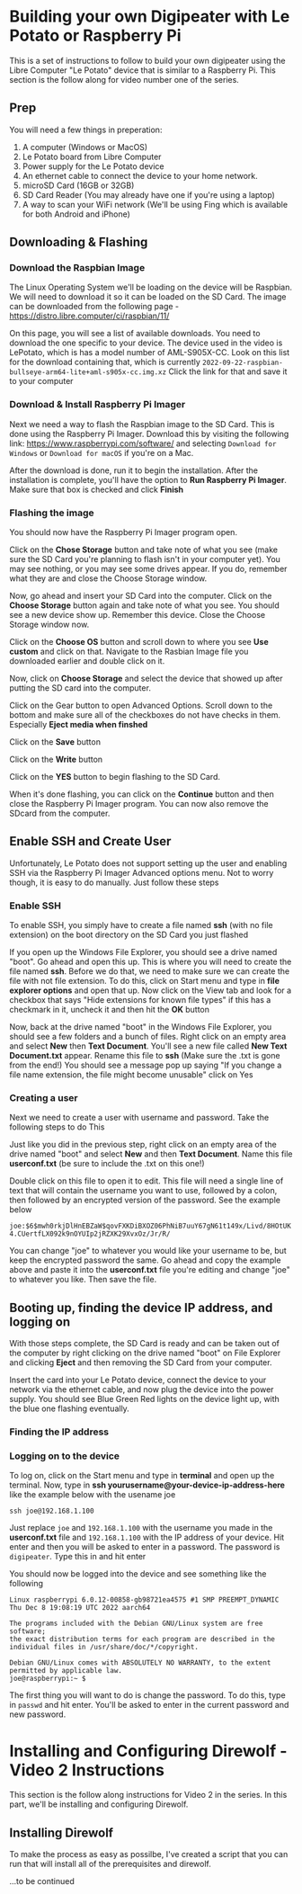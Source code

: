 # Building your own Digipeater with Le Potato or Raspberry Pi
This is a set of instructions to follow to build your own digipeater using the Libre Computer "Le Potato" device that is similar to a Raspberry Pi. This section is the follow along for video number one of the series.

## Prep
You will need a few things in preperation:
1. A computer (Windows or MacOS)
2. Le Potato board from Libre Computer
3. Power supply for the Le Potato device
4. An ethernet cable to connect the device to your home network. 
5. microSD Card (16GB or 32GB)
6. SD Card Reader (You may already have one if you're using a laptop)
7. A way to scan your WiFi network (We'll be using Fing which is available for both Android and iPhone)


## Downloading & Flashing

### Download the Raspbian Image
The Linux Operating System we'll be loading on the device will be Raspbian. We will need to download it so it can be loaded on the SD Card. The image can be downloaded from the following page - https://distro.libre.computer/ci/raspbian/11/

On this page, you will see a list of available downloads. You need to download the one specific to your device. The device used in the video is LePotato, which is has a model number of AML-S905X-CC. Look on this list for the download containing that, which is currently `2022-09-22-raspbian-bullseye-arm64-lite+aml-s905x-cc.img.xz` Click the link for that and save it to your computer


### Download & Install Raspberry Pi Imager
Next we need a way to flash the Raspbian image to the SD Card. This is done using the Raspberry Pi Imager. Download this by visiting the following link: https://www.raspberrypi.com/software/ and selecting `Download for Windows` or `Download for macOS` if you're on a Mac. 

After the download is done, run it to begin the installation. After the installation is complete, you'll have the option to **Run Raspberry Pi Imager**. Make sure that box is checked and click **Finish**


### Flashing the image
You should now have the Raspberry Pi Imager program open. 

Click on the **Chose Storage** button and take note of what you see (make sure the SD Card you're planning to flash isn't in your computer yet). You may see nothing, or you may see some drives appear. If you do, remember what they are and close the Choose Storage window.

Now, go ahead and insert your SD Card into the computer. Click on the **Choose Storage** button again and take note of what you see. You should see a new device show up. Remember this device. Close the Choose Storage window now.

Click on the **Choose OS** button and scroll down to where you see **Use custom** and click on that. Navigate to the Rasbian Image file you downloaded earlier and double click on it.

Now, click on **Choose Storage** and select the device that showed up after putting the SD card into the computer.

Click on the Gear button to open Advanced Options. Scroll down to the bottom and make sure all of the checkboxes do not have checks in them. Especially **Eject media when finshed**

Click on the **Save** button

Click on the **Write** button

Click on the **YES** button to begin flashing to the SD Card.

When it's done flashing, you can click on the **Continue** button and then close the Raspberry Pi Imager program. You can now also remove the SDcard from the computer.


## Enable SSH and Create User

Unfortunately, Le Potato does not support setting up the user and enabling SSH via the Raspberry Pi Imager Advanced options menu. Not to worry though, it is easy to do manually. Just follow these steps

### Enable SSH
To enable SSH, you simply have to create a file named **ssh** (with no file extension) on the boot directory on the SD Card you just flashed

If you open up the Windows File Explorer, you should see a drive named "boot". Go ahead and open this up. This is where you will need to create the file named **ssh**. Before we do that, we need to make sure we can create the file with not file extension. To do this, click on Start menu and type in **file explorer options** and open that up. Now click on the View tab and look for a checkbox that says "Hide extensions for known file types" if this has a checkmark in it, uncheck it and then hit the **OK** button

Now, back at the drive named "boot" in the Windows File Explorer, you should see a few folders and a bunch of files. Right click on an empty area and select **New** then **Text Document**. You'll see a new file called **New Text Document.txt** appear. Rename this file to **ssh** (Make sure the .txt is gone from the end!) You should see a message pop up saying "If you change a file name extension, the file might become unusable" click on Yes


### Creating a user
Next we need to create a user with username and password. Take the following steps to do This

Just like you did in the previous step, right click on an empty area of the drive named "boot" and select **New** and then **Text Document**. Name this file **userconf.txt** (be sure to include the .txt on this one!)

Double click on this file to open it to edit. This file will need a single line of text that will contain the username you want to use, followed by a colon, then followed by an encrypted version of the password. See the example below

`joe:$6$mwh0rkjDlHnEBZaW$qovFXKDiBXOZ06PhNiB7uuY67gN61t149x/Livd/8HOtUK4.CUertfLX092k9nOYUIp2jRZXK29XvxOz/Jr/R/`

You can change "joe" to whatever you would like your username to be, but keep the encrypted password the same. Go ahead and copy the example above and paste it into the **userconf.txt** file you're editing and change "joe" to whatever you like. Then save the file.


## Booting up, finding the device IP address, and logging on
With those steps complete, the SD Card is ready and can be taken out of the computer by right clicking on the drive named "boot" on File Explorer and clicking **Eject** and then removing the SD Card from your computer.

Insert the card into your Le Potato device, connect the device to your network via the ethernet cable, and now plug the device into the power supply. You should see Blue Green Red lights on the device light up, with the blue one flashing eventually.

### Finding the IP address


### Logging on to the device
To log on, click on the Start menu and type in **terminal** and open up the terminal. Now, type in **ssh yourusername@your-device-ip-address-here** like the example below with the usename joe

`ssh joe@192.168.1.100`

Just replace `joe` and `192.168.1.100` with the username you made in the **userconf.txt** file and `192.168.1.100` with the IP address of your device. Hit enter and then you will be asked to enter in a password. The password is `digipeater`. Type this in and hit enter

You should now be logged into the device and see something like the following

```
Linux raspberrypi 6.0.12-00858-gb98721ea4575 #1 SMP PREEMPT_DYNAMIC Thu Dec 8 19:08:19 UTC 2022 aarch64

The programs included with the Debian GNU/Linux system are free software;
the exact distribution terms for each program are described in the
individual files in /usr/share/doc/*/copyright.

Debian GNU/Linux comes with ABSOLUTELY NO WARRANTY, to the extent
permitted by applicable law.
joe@raspberrypi:~ $
```

The first thing you will want to do is change the password. To do this, type in `passwd` and hit enter. You'll be asked to enter in the current password and new password.

# Installing and Configuring Direwolf - Video 2 Instructions
This section is the follow along instructions for Video 2 in the series. In this part, we'll be installing and configuring Direwolf.

## Installing Direwolf

To make the process as easy as possilbe, I've created a script that you can run that will install all of the prerequisites and direwolf. 

...to be continued
